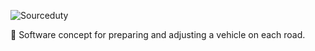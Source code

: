 ![Sourceduty](https://github.com/sourceduty/Predictive_Route/assets/123030236/a8d25d4a-47af-4e27-8b0d-e07d8bede317)

🚗 Software concept for preparing and adjusting a vehicle on each road.

